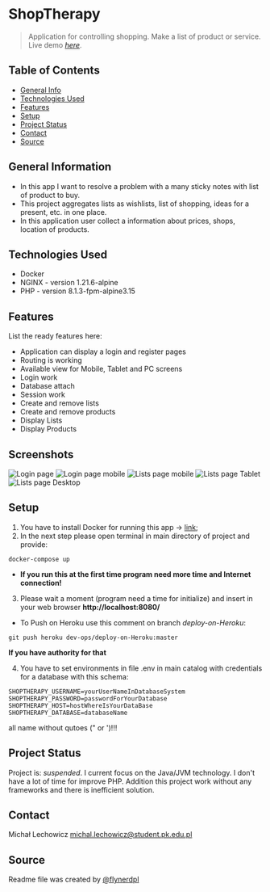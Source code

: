 # ShopTherapy
> Application for controlling shopping. Make a list of product or service.
> Live demo [_here_](https://shoptherapy.herokuapp.com/).

## Table of Contents
* [General Info](#general-information)
* [Technologies Used](#technologies-used)
* [Features](#features)<!-- * [Screenshots](#screenshots) -->
* [Setup](#setup)<!-- * [Usage](#usage) -->
* [Project Status](#project-status)  <!-- * [Room for Improvement](#room-for-improvement) * [Acknowledgements](#acknowledgements) --> 
* [Contact](#contact)
* [Source](#source)
<!-- * [License](#license) -->


## General Information
- In this app I want to resolve a problem with a many sticky notes with list of product to buy.
- This project aggregates lists as wishlists, list of shopping, ideas for a present, etc. in one place.
- In this application user collect a information about prices, shops, location of products.
<!--
- Provide general information about your project here.
- What problem does it (intend to) solve?
- What is the purpose of your project?
- Why did you undertake it?
 You don't have to answer all the questions - just the ones relevant to your project. -->


## Technologies Used
- Docker
- NGINX - version 1.21.6-alpine
- PHP - version 8.1.3-fpm-alpine3.15


## Features
List the ready features here:
- Application can display a login and register pages
- Routing is working
- Available view for Mobile, Tablet and PC screens
- Login work
- Database attach
- Session work
- Create and remove lists
- Create and remove products
- Display Lists
- Display Products


## Screenshots
![Login page](./img/login-page.png)
![Login page mobile](./img/login-page-mobile.png)
![Lists page mobile](./img/lists-page-mobile.png)
![Lists page Tablet](./img/lists-page-tablet.png)
![Lists page Desktop](./img/lists-page-desktop.png)


## Setup
1. You have to install Docker for running this app -> [link](https://www.docker.com/get-started);
2. In the next step please open terminal in main directory of project and provide:
```
docker-compose up
```
- **If you run this at the first time program need more time and Internet connection!**

3. Please wait a moment (program need a time for initialize) and insert in your web browser **http://localhost:8080/**

* To Push on Heroku use this comment on branch *deploy-on-Heroku*:
```
git push heroku dev-ops/deploy-on-Heroku:master
```
**If you have authority for that**

4. You have to set environments in file .env in main catalog with credentials for a database with this schema:
```
SHOPTHERAPY_USERNAME=yourUserNameInDatabaseSystem
SHOPTHERAPY_PASSWORD=passwordForYourDatabase
SHOPTHERAPY_HOST=hostWhereIsYourDataBase
SHOPTHERAPY_DATABASE=databaseName
```
all name without qutoes (" or ')!!!
<!-- What are the project requirements/dependencies? Where are they listed? A requirements.txt or a Pipfile.lock file perhaps? Where is it located?

Proceed to describe how to install / setup one's local environment / get started with the project.
-->

<!-- ## Usage
How does one go about using it?
Provide various use cases and code examples here.

`write-your-code-here` -->


## Project Status
Project is: _suspended_. <!-- If you are no longer working on it, provide reasons why. -->
I current focus on the Java/JVM technology. I don't have a lot of time for improve PHP. Addition this project work without any frameworks and there is inefficient solution.

<!-- ## Room for Improvement
Include areas you believe need improvement / could be improved. Also add TODOs for future development.

Room for improvement:
- Improvement to be done 1
- Improvement to be done 2

To do:
- Feature to be added 1
- Feature to be added 2 -->


<!-- ## Acknowledgements
Give credit here.
- This project was inspired by...
- This project was based on [this tutorial](https://www.example.com).
- Many thanks to... -->


## Contact
Michał Lechowicz <michal.lechowicz@student.pk.edu.pl>
## Source
Readme file was created by [@flynerdpl](https://www.flynerd.pl/)


<!-- Optional -->
<!-- ## License -->
<!-- This project is open source and available under the [... License](). -->

<!-- You don't have to include all sections - just the one's relevant to your project -->
